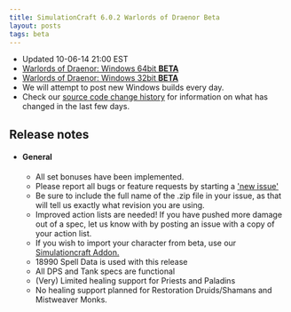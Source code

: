 ```yaml
---
title: SimulationCraft 6.0.2 Warlords of Draenor Beta
layout: posts
tags: beta
---
```

* Updated 10-06-14 21:00 EST
* [Warlords of Draenor: Windows 64bit **BETA** ](http://downloads.simulationcraft.org/simc-602-alpha-win64-10-06-9c858e9.zip)
* [Warlords of Draenor: Windows 32bit **BETA** ](http://downloads.simulationcraft.org/simc-602-alpha-win64-10-06-9c858e9.zip)
* We will attempt to post new Windows builds every day.
* Check our [source code change history](https://code.google.com/p/simulationcraft/source/list?name=wod) for information on what has changed in the last few days.
## Release notes
* #### General
    * All set bonuses have been implemented.
    * Please report all bugs or feature requests by starting a ['new issue'](https://code.google.com/p/simulationcraft/issues/list)
	* Be sure to include the full name of the .zip file in your issue, as that will tell us exactly what revision you are using.
    * Improved action lists are needed! If you have pushed more damage out of a spec, let us know with by posting an issue with a copy of your action list. 
    * If you wish to import your character from beta, use our [Simulationcraft Addon.](http://www.curse.com/addons/wow/simulationcraft)
    * 18990 Spell Data is used with this release
	* All DPS and Tank specs are functional
	* (Very) Limited healing support for Priests and Paladins
	* No healing support planned for Restoration Druids/Shamans and Mistweaver Monks.